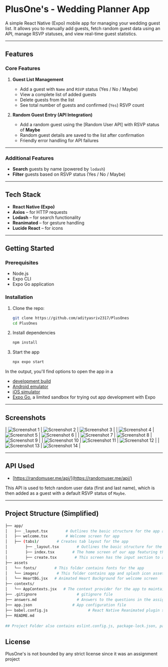 # PlusOne's - Wedding Planner App

A simple React Native (Expo) mobile app for managing your wedding guest list. It allows you to manually add guests, fetch random guest data using an API, manage RSVP statuses, and view real-time guest statistics.

---

## Features

### Core Features

1. **Guest List Management**

   - Add a guest with `Name` and `RSVP` status (Yes / No / Maybe)
   - View a complete list of added guests
   - Delete guests from the list
   - See total number of guests and confirmed (`Yes`) RSVP count

2. **Random Guest Entry (API Integration)**
   - Add a random guest using the [Random User API] with RSVP status of **Maybe**
   - Random guest details are saved to the list after confirmation
   - Friendly error handling for API failures

---

### Additional Features

- **Search** guests by name (powered by `lodash`)
- **Filter** guests based on RSVP status (Yes / No / Maybe)

---

## Tech Stack

- **React Native (Expo)**
- **Axios** – for HTTP requests
- **Lodash** – for search functionality
- **Reanimated** – for gesture handling
- **Lucide React** – for icons

---

## Getting Started

### Prerequisites

- Node.js
- Expo CLI
- Expo Go application

### Installation

1. Clone the repo:

   ```bash
   git clone https://github.com/adityasriv2317/PlusOnes
   cd PlusOnes
   ```

2. Install dependencies

   ```bash
   npm install
   ```

3. Start the app

   ```bash
   npx expo start
   ```

In the output, you'll find options to open the app in a

- [development build](https://docs.expo.dev/develop/development-builds/introduction/)
- [Android emulator](https://docs.expo.dev/workflow/android-studio-emulator/)
- [iOS simulator](https://docs.expo.dev/workflow/ios-simulator/)
- [Expo Go](https://expo.dev/go), a limited sandbox for trying out app development with Expo

---

## Screenshots

| ![Screenshot 1](<img src="./assets/screenshots/ss (1).png" width="200" />) | ![Screenshot 2](<img src="./assets/screenshots/ss (2).png" width="200" />) | ![Screenshot 3](<img src="./assets/screenshots/ss (3).png" width="200" />) |
| ![Screenshot 4](<img src="./assets/screenshots/ss (4).png" width="200" />) | ![Screenshot 5](<img src="./assets/screenshots/ss (5).png" width="200" />) | ![Screenshot 6](<img src="./assets/screenshots/ss (6).png" width="200" />) |
| ![Screenshot 7](<img src="./assets/screenshots/ss (7).png" width="200" />) | ![Screenshot 8](<img src="./assets/screenshots/ss (8).png" width="200" />) | ![Screenshot 9](<img src="./assets/screenshots/ss (9).png" width="200" />) |
| ![Screenshot 10](<img src="./assets/screenshots/ss (10).png" width="200" />) | ![Screenshot 11](<img src="./assets/screenshots/ss (11).png" width="200" />) | ![Screenshot 12](<img src="./assets/screenshots/ss (12).png" width="200" />) |
| ![Screenshot 13](<img src="./assets/screenshots/ss (13).png" width="200" />) | ![Screenshot 14](<img src="./assets/screenshots/ss (14).png" width="200" />) |

---

## API Used

- [https://randomuser.me/api/](https://randomuser.me/api/)

This API is used to fetch random user data (first and last name), which is then added as a guest with a default RSVP status of `Maybe`.

---

## Project Structure (Simplified)

```bash
├── app/
│   ├── _layout.tsx        # Outlines the basic structure for the app and setting up tab navigation
│   ├── welcome.tsx        # Welcome screen for app
│   ├── (tabs)/        # Creates tab layout for the app
│        ├── _layout.tsx        # Outlines the basic structure for the app and setting up tab navigation
│        ├── index.tsx        # The home screen of our app featuring the guest lists, stats, search and filer features and delete buttons
│        ├── create.tsx        # This screen has the input section to add new gust to the list by entering their name and RSVP status and the feature to add a random guest using the API
├── assets
│   └── fonts/        # This folder contains fonts for the app
│   └── images/        # This folder contains app and splash icon assets
│   └── HeartBG.jsx   # Animated Heart Background for welcome screen
├── contexts/
│   └── AppContexts.jsx   # The context provider for the app to maintain the data all over the app
├── .gitignore                  # gitignore file
├── answers.md                  # Answers to the questions in the assignment document
├── app.json                  # App configuration file
├── babel.config.js                  # React Native Reanimated plugin setup
├── README.md

## Project Folder also contains eslint.config.js, package-lock.json, package.json, tsconfig.json
```

## License

PlusOne's is not bounded by any strict license since it was an assignment project

